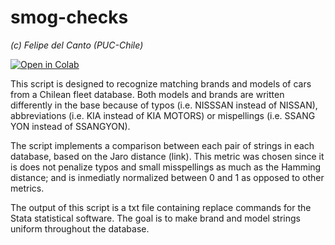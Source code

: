 # smog-checks
*(c) Felipe del Canto (PUC-Chile)*

[![Open in Colab](https://colab.research.google.com/assets/colab-badge.svg)](https://colab.research.google.com/github/pipeton8/pattern-recognition/blob/main/assignments/3%20-%20Skin%20lesion%20classifier/assignment3_fdc.ipynb)

This script is designed to recognize matching brands and models of cars from a Chilean fleet database. Both models and brands are written differently in the base because of typos (i.e. NISSSAN instead of NISSAN), abbreviations (i.e. KIA instead of KIA MOTORS) or mispellings (i.e. SSANG YON instead of SSANGYON).

The script implements a comparison between each pair of strings in each database, based on the Jaro distance (link). This metric was chosen since it is does not penalize typos and small misspellings as much as the Hamming distance; and is inmediatly normalized between 0 and 1 as opposed to other metrics.

The output of this script is a txt file containing replace commands for the Stata statistical software. The goal is to make brand and model strings uniform throughout the database.

